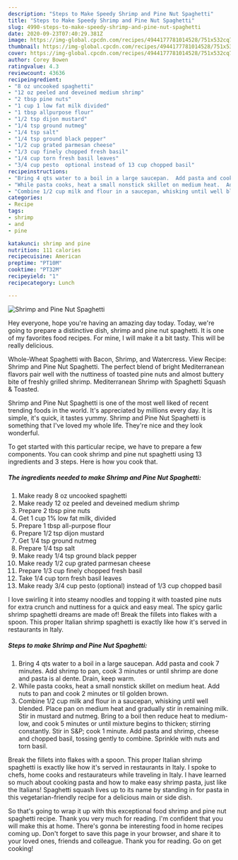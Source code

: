 ```yaml
---
description: "Steps to Make Speedy Shrimp and Pine Nut Spaghetti"
title: "Steps to Make Speedy Shrimp and Pine Nut Spaghetti"
slug: 4990-steps-to-make-speedy-shrimp-and-pine-nut-spaghetti
date: 2020-09-23T07:40:29.381Z
image: https://img-global.cpcdn.com/recipes/4944177781014528/751x532cq70/shrimp-and-pine-nut-spaghetti-recipe-main-photo.jpg
thumbnail: https://img-global.cpcdn.com/recipes/4944177781014528/751x532cq70/shrimp-and-pine-nut-spaghetti-recipe-main-photo.jpg
cover: https://img-global.cpcdn.com/recipes/4944177781014528/751x532cq70/shrimp-and-pine-nut-spaghetti-recipe-main-photo.jpg
author: Corey Bowen
ratingvalue: 4.3
reviewcount: 43636
recipeingredient:
- "8 oz uncooked spaghetti"
- "12 oz peeled and deveined medium shrimp"
- "2 tbsp pine nuts"
- "1 cup 1 low fat milk divided"
- "1 tbsp allpurpose flour"
- "1/2 tsp dijon mustard"
- "1/4 tsp ground nutmeg"
- "1/4 tsp salt"
- "1/4 tsp ground black pepper"
- "1/2 cup grated parmesan cheese"
- "1/3 cup finely chopped fresh basil"
- "1/4 cup torn fresh basil leaves"
- "3/4 cup pesto  optional instead of 13 cup chopped basil"
recipeinstructions:
- "Bring 4 qts water to a boil in a large saucepan.  Add pasta and cook 7 minutes.  Add shrimp to pan, cook 3 minutes or until shrimp are done and pasta is al dente. Drain, keep warm."
- "While pasta cooks, heat a small nonstick skillet on medium heat.  Add nuts to pan and cook  2 minutes or til golden brown."
- "Combine 1/2 cup milk and flour in a saucepan, whisking until well blended.  Place pan on medium heat and gradually stir in remaining milk.  Stir in mustard and nutmeg.  Bring to a boil then reduce heat to medium- low, and cook 5 minutes or until mixture begins to thicken; stirring constantly.  Stir in S&amp;P; cook 1 minute.  Add pasta and shrimp, cheese and chopped basil, tossing gently to combine.  Sprinkle with nuts and torn basil."
categories:
- Recipe
tags:
- shrimp
- and
- pine

katakunci: shrimp and pine 
nutrition: 111 calories
recipecuisine: American
preptime: "PT10M"
cooktime: "PT32M"
recipeyield: "1"
recipecategory: Lunch

---
```



![Shrimp and Pine Nut Spaghetti](https://img-global.cpcdn.com/recipes/4944177781014528/751x532cq70/shrimp-and-pine-nut-spaghetti-recipe-main-photo.jpg)

Hey everyone, hope you're having an amazing day today. Today, we're going to prepare a distinctive dish, shrimp and pine nut spaghetti. It is one of my favorites food recipes. For mine, I will make it a bit tasty. This will be really delicious.

Whole-Wheat Spaghetti with Bacon, Shrimp, and Watercress. View Recipe: Shrimp and Pine Nut Spaghetti. The perfect blend of bright Mediterranean flavors pair well with the nuttiness of toasted pine nuts and almost buttery bite of freshly grilled shrimp. Mediterranean Shrimp with Spaghetti Squash &amp; Toasted.

Shrimp and Pine Nut Spaghetti is one of the most well liked of recent trending foods in the world. It's appreciated by millions every day. It is simple, it's quick, it tastes yummy. Shrimp and Pine Nut Spaghetti is something that I've loved my whole life. They're nice and they look wonderful.


To get started with this particular recipe, we have to prepare a few components. You can cook shrimp and pine nut spaghetti using 13 ingredients and 3 steps. Here is how you cook that.

<!--inarticleads1-->

##### The ingredients needed to make Shrimp and Pine Nut Spaghetti:

1. Make ready 8 oz uncooked spaghetti
1. Make ready 12 oz peeled and deveined medium shrimp
1. Prepare 2 tbsp pine nuts
1. Get 1 cup 1% low fat milk, divided
1. Prepare 1 tbsp all-purpose flour
1. Prepare 1/2 tsp dijon mustard
1. Get 1/4 tsp ground nutmeg
1. Prepare 1/4 tsp salt
1. Make ready 1/4 tsp ground black pepper
1. Make ready 1/2 cup grated parmesan cheese
1. Prepare 1/3 cup finely chopped fresh basil
1. Take 1/4 cup torn fresh basil leaves
1. Make ready 3/4 cup pesto  (optional) instead of 1/3 cup chopped basil


I love swirling it into steamy noodles and topping it with toasted pine nuts for extra crunch and nuttiness for a quick and easy meal. The spicy garlic shrimp spaghetti dreams are made of! Break the fillets into flakes with a spoon. This proper Italian shrimp spaghetti is exactly like how it&#39;s served in restaurants in Italy. 

<!--inarticleads2-->

##### Steps to make Shrimp and Pine Nut Spaghetti:

1. Bring 4 qts water to a boil in a large saucepan.  Add pasta and cook 7 minutes.  Add shrimp to pan, cook 3 minutes or until shrimp are done and pasta is al dente. Drain, keep warm.
1. While pasta cooks, heat a small nonstick skillet on medium heat.  Add nuts to pan and cook  2 minutes or til golden brown.
1. Combine 1/2 cup milk and flour in a saucepan, whisking until well blended.  Place pan on medium heat and gradually stir in remaining milk.  Stir in mustard and nutmeg.  Bring to a boil then reduce heat to medium- low, and cook 5 minutes or until mixture begins to thicken; stirring constantly.  Stir in S&amp;P; cook 1 minute.  Add pasta and shrimp, cheese and chopped basil, tossing gently to combine.  Sprinkle with nuts and torn basil.


Break the fillets into flakes with a spoon. This proper Italian shrimp spaghetti is exactly like how it&#39;s served in restaurants in Italy. I spoke to chefs, home cooks and restaurateurs while traveling in Italy. I have learned so much about cooking pasta and how to make easy shrimp pasta, just like the Italians! Spaghetti squash lives up to its name by standing in for pasta in this vegetarian-friendly recipe for a delicious main or side dish. 

So that's going to wrap it up with this exceptional food shrimp and pine nut spaghetti recipe. Thank you very much for reading. I'm confident that you will make this at home. There's gonna be interesting food in home recipes coming up. Don't forget to save this page in your browser, and share it to your loved ones, friends and colleague. Thank you for reading. Go on get cooking!
